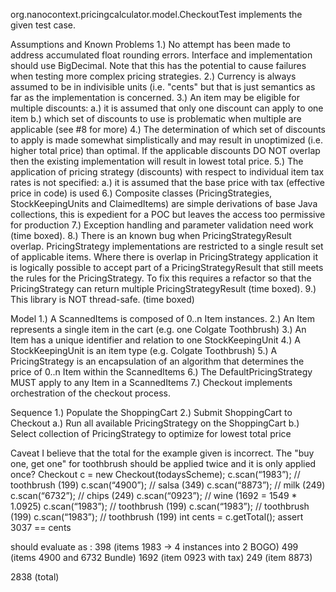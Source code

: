 org.nanocontext.pricingcalculator.model.CheckoutTest implements the given test case.

Assumptions and Known Problems
1.) No attempt has been made to address accumulated float rounding errors. Interface and implementation
  should use BigDecimal. Note that this has the potential to cause failures when testing more complex pricing strategies.
2.) Currency is always assumed to be in indivisible units (i.e. "cents" but that is just semantics as far as the
  implementation is concerned.
3.) An item may be eligible for multiple discounts:
  a.) it is assumed that only one discount can apply to one item
  b.) which set of discounts to use is problematic when multiple are applicable (see #8 for more)
4.) The determination of which set of discounts to apply is made somewhat simplistically and may result in unoptimized
  (i.e. higher total price) than optimal. If the applicable discounts DO NOT overlap then the existing implementation
  will result in lowest total price.
5.) The application of pricing strategy (discounts) with respect to individual item tax rates is not specified:
  a.) it is assumed that the base price with tax (effective price in code) is used
6.) Composite classes (PricingStrategies, StockKeepingUnits and ClaimedItems) are simple derivations of base Java collections,
 this is expedient for a POC but leaves the access too permissive for production
7.) Exception handling and parameter validation need work (time boxed).
8.) There is an known bug when PricingStrategyResult overlap. PricingStrategy implementations are restricted
  to a single result set of applicable items. Where there is overlap in PricingStrategy application it is
  logically possible to accept part of a PricingStrategyResult that still meets the rules for the
  PricingStrategy. To fix this requires a refactor so that the PricingStrategy can return multiple
  PricingStrategyResult (time boxed).
9.) This library is NOT thread-safe. (time boxed)

Model
1.) A ScannedItems is composed of 0..n Item instances.
2.) An Item represents a single item in the cart (e.g. one Colgate Toothbrush)
3.) An Item has a unique identifier and relation to one StockKeepingUnit
4.) A StockKeepingUnit is an item type (e.g. Colgate Toothbrush)
5.) A PricingStrategy is an encapsulation of an algorithm that determines the price
of 0..n Item within the ScannedItems
6.) The DefaultPricingStrategy MUST apply to any Item in a ScannedItems
7.) Checkout implements orchestration of the checkout process.

Sequence
1.) Populate the ShoppingCart
2.) Submit ShoppingCart to Checkout
  a.) Run all available PricingStrategy on the ShoppingCart
  b.) Select collection of PricingStrategy to optimize for lowest total price

Caveat
I believe that the total for the example given is incorrect. The "buy one, get one" for toothbrush
should be applied twice and it is only applied once?
 Checkout c = new Checkout(todaysScheme);
 c.scan(“1983”); // toothbrush (199)
 c.scan(“4900”); // salsa (349)
 c.scan(“8873”); // milk (249)
 c.scan(“6732”); // chips (249)
 c.scan(“0923”); // wine (1692 = 1549 * 1.0925)
 c.scan(“1983”); // toothbrush (199)
 c.scan(“1983”); // toothbrush (199)
 c.scan(“1983”); // toothbrush (199)
 int cents = c.getTotal();
 assert 3037 == cents

should evaluate as :
 398 (items 1983 -> 4 instances into 2 BOGO)
 499 (items 4900 and 6732 Bundle)
 1692 (item 0923 with tax)
 249 (item 8873)

 2838 (total)
